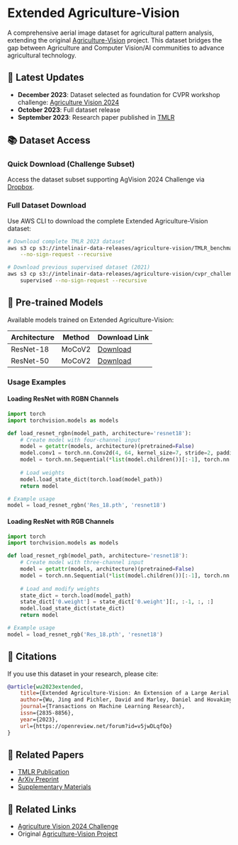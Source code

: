 # Extended Agriculture-Vision

A comprehensive aerial image dataset for agricultural pattern analysis, extending the original [Agriculture-Vision](https://github.com/SHI-Labs/Agriculture-Vision) project. This dataset bridges the gap between Agriculture and Computer Vision/AI communities to advance agricultural technology.

## 🎯 Latest Updates

- **December 2023**: Dataset selected as foundation for CVPR workshop challenge: [Agriculture Vision 2024](https://www.agriculture-vision.com/)
- **October 2023**: Full dataset release
- **September 2023**: Research paper published in [TMLR](https://openreview.net/pdf?id=v5jwDLqfQo)

## 📚 Dataset Access

### Quick Download (Challenge Subset)
Access the dataset subset supporting AgVision 2024 Challenge via [Dropbox](https://www.dropbox.com/scl/fo/7yzzc8hqtvaki2y1md6h4/h?rlkey=su71dij6xfb964zfwe1d6kros&e=1&dl=0).

### Full Dataset Download
Use AWS CLI to download the complete Extended Agriculture-Vision dataset:

```bash
# Download complete TMLR 2023 dataset
aws s3 cp s3://intelinair-data-releases/agriculture-vision/TMLR_benchmarks_2023/ . \
    --no-sign-request --recursive

# Download previous supervised dataset (2021)
aws s3 cp s3://intelinair-data-releases/agriculture-vision/cvpr_challenge_2021/supervised \
    supervised --no-sign-request --recursive
```

## 🚀 Pre-trained Models

Available models trained on Extended Agriculture-Vision:

| Architecture | Method | Download Link |
|--------------|--------|---------------|
| ResNet-18    | MoCoV2 | [Download](https://zenodo.org/record/8170135/files/Res_18.pth?download=1) |
| ResNet-50    | MoCoV2 | [Download](https://zenodo.org/record/8170160/files/Res_50.pth?download=1) |

### Usage Examples

#### Loading ResNet with RGBN Channels
```python
import torch
import torchvision.models as models

def load_resnet_rgbn(model_path, architecture='resnet18'):
    # Create model with four-channel input
    model = getattr(models, architecture)(pretrained=False)
    model.conv1 = torch.nn.Conv2d(4, 64, kernel_size=7, stride=2, padding=3, bias=False)
    model = torch.nn.Sequential(*list(model.children())[:-1], torch.nn.Flatten())
    
    # Load weights
    model.load_state_dict(torch.load(model_path))
    return model

# Example usage
model = load_resnet_rgbn('Res_18.pth', 'resnet18')
```

#### Loading ResNet with RGB Channels
```python
import torch
import torchvision.models as models

def load_resnet_rgb(model_path, architecture='resnet18'):
    # Create model with three-channel input
    model = getattr(models, architecture)(pretrained=False)
    model = torch.nn.Sequential(*list(model.children())[:-1], torch.nn.Flatten())
    
    # Load and modify weights
    state_dict = torch.load(model_path)
    state_dict['0.weight'] = state_dict['0.weight'][:, :-1, :, :]
    model.load_state_dict(state_dict)
    return model

# Example usage
model = load_resnet_rgb('Res_18.pth', 'resnet18')
```

## 📖 Citations

If you use this dataset in your research, please cite:

```bibtex
@article{wu2023extended,
    title={Extended Agriculture-Vision: An Extension of a Large Aerial Image Dataset for Agricultural Pattern Analysis},
    author={Wu, Jing and Pichler, David and Marley, Daniel and Hovakimyan, Naira and Wilson, David A and Hobbs, Jennifer},
    journal={Transactions on Machine Learning Research},
    issn={2835-8856},
    year={2023},
    url={https://openreview.net/forum?id=v5jwDLqfQo}
}
```

## 📑 Related Papers

- [TMLR Publication](https://openreview.net/pdf?id=v5jwDLqfQo)
- [ArXiv Preprint](https://arxiv.org/abs/2303.02460)
- [Supplementary Materials](https://openreview.net/attachment?id=v5jwDLqfQo&name=supplementary_material)

## 🔗 Related Links

- [Agriculture Vision 2024 Challenge](https://www.agriculture-vision.com/agriculture-vision-2024/prize-challenge-2024)
- Original [Agriculture-Vision Project](https://github.com/SHI-Labs/Agriculture-Vision)

